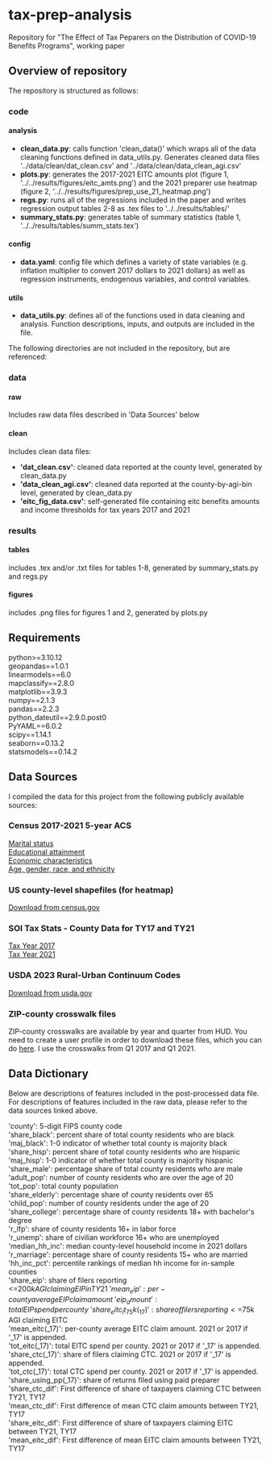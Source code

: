 # tax-prep-analysis
Repository for "The Effect of Tax Peparers on the Distribution of COVID-19 Benefits Programs", working paper

## Overview of repository
The repository is structured as follows:

### code
#### analysis
- **clean_data.py**: calls function 'clean_data()' which wraps all of the data cleaning functions defined in data_utils.py. Generates cleaned data files '../data/clean/dat_clean.csv' and '../data/clean/data_clean_agi.csv'
- **plots.py**: generates the 2017-2021 EITC amounts plot (figure 1, '../../results/figures/eitc_amts.png') and the 2021 preparer use heatmap (figure 2, '../../results/figures/prep_use_21_heatmap.png')
- **regs.py**: runs all of the regressions included in the paper and writes regression output tables 2-8 as .tex files to '../../results/tables/'
- **summary_stats.py**: generates table of summary statistics (table 1, '../../results/tables/summ_stats.tex')
#### config
- **data.yaml**: config file which defines a variety of state variables (e.g. inflation multiplier to convert 2017 dollars to 2021 dollars) as well as regression instruments, endogenous variables, and control variables.
#### utils
- **data_utils.py**: defines all of the functions used in data cleaning and analysis. Function descriptions, inputs, and outputs are included in the file.

The following directories are not included in the repository, but are referenced: 

### data
#### raw
Includes raw data files described in 'Data Sources' below
#### clean
Includes clean data files:
- **'dat_clean.csv'**: cleaned data reported at the county level, generated by clean_data.py
- **'data_clean_agi.csv'**: cleaned data reported at the county-by-agi-bin level, generated by clean_data.py
- **'eitc_fig_data.csv'**: self-generated file containing eitc benefits amounts and income thresholds for tax years 2017 and 2021

### results
#### tables
includes .tex and/or .txt files for tables 1-8, generated by summary_stats.py and regs.py
#### figures
includes .png files for figures 1 and 2, generated by plots.py

## Requirements
python>=3.10.12\
geopandas==1.0.1\
linearmodels==6.0\
mapclassify==2.8.0\
matplotlib==3.9.3\
numpy==2.1.3\
pandas==2.2.3\
python_dateutil==2.9.0.post0\
PyYAML==6.0.2\
scipy==1.14.1\
seaborn==0.13.2\
statsmodels==0.14.2

## Data Sources

I compiled the data for this project from the following publicly available sources:

### Census 2017-2021 5-year ACS
[Marital status](https://data.census.gov/table/ACSST5Y2021.S1201?q=marriage%20rate&t=Marital%20Status%20and%20Marital%20History&g=010XX00US$0500000)\
[Educational attainment](https://data.census.gov/table/ACSST5Y2021.S1501?q=marriage%20rate&t=Education&g=010XX00US$0500000)\
[Economic characteristics](https://data.census.gov/table/ACSDP5Y2021.DP03?q=employment&g=010XX00US$0500000)\
[Age, gender, race, and ethnicity](https://data.census.gov/table/ACSDP5YSPT2021.DP05?q=race&t=-02:001:Race%20and%20Ethnicity&g=010XX00US$0500000)

### US county-level shapefiles (for heatmap)
[Download from census.gov](https://www2.census.gov/geo/tiger/GENZ2018/shp/cb_2018_us_county_500k.zip)

### SOI Tax Stats - County Data for TY17 and TY21
[Tax Year 2017](https://www.irs.gov/statistics/soi-tax-stats-county-data-2017)\
[Tax Year 2021](https://www.irs.gov/statistics/soi-tax-stats-county-data-2021)

### USDA 2023 Rural-Urban Continuum Codes
[Download from usda.gov](https://www.ers.usda.gov/webdocs/DataFiles/53251/Ruralurbancontinuumcodes2023.xlsx?v=5941.8)

### ZIP-county crosswalk files
ZIP-county crosswalks are available by year and quarter from HUD. You need to create a user profile in order to download these files, which you can do [here](https://www.huduser.gov/portal/datasets/usps_crosswalk.html). I use the crosswalks from Q1 2017 and Q1 2021.

## Data Dictionary
Below are descriptions of features included in the post-processed data file. For descriptions of features included in the raw data, please refer to the data sources linked above.

'county': 5-digit FIPS county code\
'share_black': percent share of total county residents who are black\
'maj_black': 1-0 indicator of whether total county is majority black\
'share_hisp': percent share of total county residents who are hispanic\
'maj_hisp': 1-0 indicator of whether total county is majority hispanic\
'share_male': percentage share of total county residents who are male\
'adult_pop': number of county residents who are over the age of 20\
'tot_pop': total county population\
'share_elderly': percentage share of county residents over 65\
'child_pop': number of county residents under the age of 20\
'share_college': percentage share of county residents 18+ with bachelor's degree\
'r_lfp': share of county residents 16+ in labor force\
'r_unemp': share of civilian workforce 16+ who are unemployed\
'median_hh_inc': median county-level household income in 2021 dollars\
'r_marriage': percentage share of county residents 15+ who are married\
'hh_inc_pct': percentile rankings of median hh income for in-sample counties\
'share_eip': share of filers reporting <=$200k AGI claiming EIP in TY21\
'mean_eip': per-county average EIP claim amount\
'eip_amount': total EIP spend per county\
'share_eitc_lt_75k(_17)': share of filers reporting <=$75k AGI claiming EITC\
'mean_eitc(_17)': per-county average EITC claim amount. 2021 or 2017 if '_17' is appended.\
'tot_eitc(_17)': total EITC spend per county. 2021 or 2017 if '_17' is appended.\
'share_ctc(_17)': share of filers claiming CTC. 2021 or 2017 if '_17' is appended.\
'tot_ctc(_17)': total CTC spend per county. 2021 or 2017 if '_17' is appended.\
'share_using_pp(_17)': share of returns filed using paid preparer\
'share_ctc_dif': First difference of share of taxpayers claiming CTC between TY21, TY17\
'mean_ctc_dif': First difference of mean CTC claim amounts between TY21, TY17\
'share_eitc_dif': First difference of share of taxpayers claiming EITC between TY21, TY17\
'mean_eitc_dif': First difference of mean EITC claim amounts between TY21, TY17
